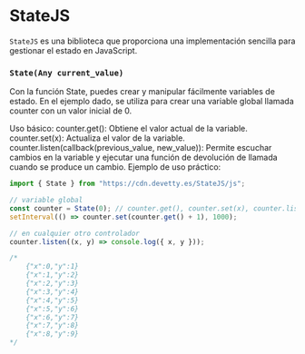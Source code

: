 # StateJS

`StateJS` es una biblioteca que proporciona una implementación sencilla para gestionar el estado en JavaScript.

### `State(Any current_value)`

Con la función State, puedes crear y manipular fácilmente variables de estado. En el ejemplo dado, se utiliza para crear una variable global llamada counter con un valor inicial de 0.

Uso básico:
counter.get(): Obtiene el valor actual de la variable.
counter.set(x): Actualiza el valor de la variable.
counter.listen(callback(previous_value, new_value)): Permite escuchar cambios en la variable y ejecutar una función de devolución de llamada cuando se produce un cambio.
Ejemplo de uso práctico:

```javascript
import { State } from "https://cdn.devetty.es/StateJS/js";

// variable global
const counter = State(0); // counter.get(), counter.set(x), counter.listen(callback(previous_value, new_value))
setInterval(() => counter.set(counter.get() + 1), 1000);

// en cualquier otro controlador
counter.listen((x, y) => console.log({ x, y }));

/*
    {"x":0,"y":1}
    {"x":1,"y":2}
    {"x":2,"y":3}
    {"x":3,"y":4}
    {"x":4,"y":5}
    {"x":5,"y":6}
    {"x":6,"y":7}
    {"x":7,"y":8}
    {"x":8,"y":9}
*/
```
